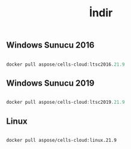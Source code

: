 ﻿---
title: İndir
second_title: Aspose.Cells Cloud Documen
type: docs
url: /tr/docker/downloads/
description: Aspose.Cells Cloud Docker Görüntülerini İndirin
weight: 30
---
##  Windows Sunucu 2016 ##

```powershell

docker pull aspose/cells-cloud:ltsc2016.21.9

```

##  Windows Sunucu 2019 ##

```powershell

docker pull aspose/cells-cloud:ltsc2019.21.9

```


##  Linux ##

```sh

docker pull aspose/cells-cloud:linux.21.9

```